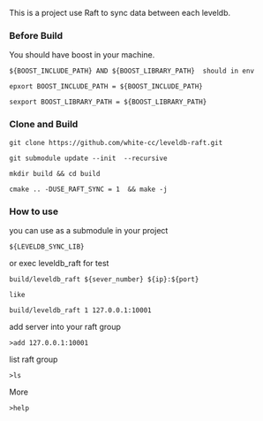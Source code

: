 This is a project use Raft to sync data between each leveldb.
### Before Build 
You should have boost in your machine.
```
${BOOST_INCLUDE_PATH} AND ${BOOST_LIBRARY_PATH}  should in env

epxort BOOST_INCLUDE_PATH = ${BOOST_INCLUDE_PATH}

sexport BOOST_LIBRARY_PATH = ${BOOST_LIBRARY_PATH} 
```
###  Clone and Build
```
git clone https://github.com/white-cc/leveldb-raft.git

git submodule update --init  --recursive 

mkdir build && cd build

cmake .. -DUSE_RAFT_SYNC = 1  && make -j 
```

### How to use

you can use as a submodule in your project
```
${LEVELDB_SYNC_LIB}
```
or exec leveldb_raft for test
```
build/leveldb_raft ${sever_number} ${ip}:${port}

like

build/leveldb_raft 1 127.0.0.1:10001
```
add server into your raft group
```
>add 127.0.0.1:10001
```
list raft group
```
>ls
```
More
```
>help
```